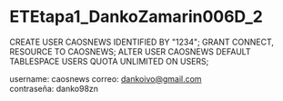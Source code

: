 # ETEtapa1_DankoZamarin006D_2
 
CREATE USER CAOSNEWS IDENTIFIED BY "1234";
GRANT CONNECT, RESOURCE TO CAOSNEWS;
ALTER USER CAOSNEWS DEFAULT TABLESPACE USERS QUOTA UNLIMITED ON USERS;


username: caosnews
correo: dankoivo@gmail.com	
contraseña: danko98zn
